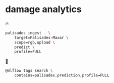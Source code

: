 # damage analytics

🔥

```bash
palisades ingest - \
    target=Palisades-Maxar \
    scope=rgb,upload \
    predict \
    profile=FULL
```

🚧

```bash
@mlflow tags search \
    contains=palisades.prediction,profile=FULL
```